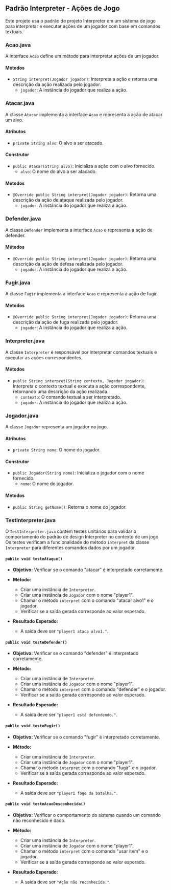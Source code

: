 
## Padrão Interpreter - Ações de Jogo

Este projeto usa o padrão de projeto Interpreter em um sistema de jogo para interpretar e executar ações de um jogador com base em comandos textuais.

### Acao.java

A interface `Acao` define um método para interpretar ações de um jogador.

#### Métodos

-   `String interpret(Jogador jogador)`: Interpreta a ação e retorna uma descrição da ação realizada pelo jogador.
    -   `jogador`: A instância do jogador que realiza a ação.

### Atacar.java

A classe `Atacar` implementa a interface `Acao` e representa a ação de atacar um alvo.

#### Atributos

-   `private String alvo`: O alvo a ser atacado.

#### Construtor

-   `public Atacar(String alvo)`: Inicializa a ação com o alvo fornecido.
    -   `alvo`: O nome do alvo a ser atacado.

#### Métodos

-   `@Override public String interpret(Jogador jogador)`: Retorna uma descrição da ação de ataque realizada pelo jogador.
    -   `jogador`: A instância do jogador que realiza a ação.

### Defender.java

A classe `Defender` implementa a interface `Acao` e representa a ação de defender.

#### Métodos

-   `@Override public String interpret(Jogador jogador)`: Retorna uma descrição da ação de defesa realizada pelo jogador.
    -   `jogador`: A instância do jogador que realiza a ação.

### Fugir.java

A classe `Fugir` implementa a interface `Acao` e representa a ação de fugir.

#### Métodos

-   `@Override public String interpret(Jogador jogador)`: Retorna uma descrição da ação de fuga realizada pelo jogador.
    -   `jogador`: A instância do jogador que realiza a ação.

### Interpreter.java

A classe `Interpreter` é responsável por interpretar comandos textuais e executar as ações correspondentes.

#### Métodos

-   `public String interpret(String contexto, Jogador jogador)`: Interpreta o contexto textual e executa a ação correspondente, retornando uma descrição da ação realizada.
    -   `contexto`: O comando textual a ser interpretado.
    -   `jogador`: A instância do jogador que realiza a ação.

### Jogador.java

A classe `Jogador` representa um jogador no jogo.

#### Atributos

-   `private String nome`: O nome do jogador.

#### Construtor

-   `public Jogador(String nome)`: Inicializa o jogador com o nome fornecido.
    -   `nome`: O nome do jogador.

#### Métodos

-   `public String getNome()`: Retorna o nome do jogador.

### TestInterpreter.java

O `TestInterpreter.java` contém testes unitários para validar o comportamento do padrão de design Interpreter no contexto de um jogo. Os testes verificam a funcionalidade do método `interpret` da classe `Interpreter` para diferentes comandos dados por um jogador.

#### `public void testeAtaque()`

-   **Objetivo:** Verificar se o comando "atacar" é interpretado corretamente.
    
-   **Método:**
    
    -   Criar uma instância de `Interpreter`.
    -   Criar uma instância de `Jogador` com o nome "player1".
    -   Chamar o método `interpret` com o comando "atacar alvo1" e o jogador.
    -   Verificar se a saída gerada corresponde ao valor esperado.
-   **Resultado Esperado:**
    
    -   A saída deve ser `"player1 ataca alvo1."`.

#### `public void testeDefender()`

-   **Objetivo:** Verificar se o comando "defender" é interpretado corretamente.
    
-   **Método:**
    
    -   Criar uma instância de `Interpreter`.
    -   Criar uma instância de `Jogador` com o nome "player1".
    -   Chamar o método `interpret` com o comando "defender" e o jogador.
    -   Verificar se a saída gerada corresponde ao valor esperado.
-   **Resultado Esperado:**
    
    -   A saída deve ser `"player1 está defendendo."`.

#### `public void testeFugir()`

-   **Objetivo:** Verificar se o comando "fugir" é interpretado corretamente.
    
-   **Método:**
    
    -   Criar uma instância de `Interpreter`.
    -   Criar uma instância de `Jogador` com o nome "player1".
    -   Chamar o método `interpret` com o comando "fugir" e o jogador.
    -   Verificar se a saída gerada corresponde ao valor esperado.
-   **Resultado Esperado:**
    
    -   A saída deve ser `"player1 foge da batalha."`.

#### `public void testeAcaoDesconhecida()`

-   **Objetivo:** Verificar o comportamento do sistema quando um comando não reconhecido é dado.
    
-   **Método:**
    
    -   Criar uma instância de `Interpreter`.
    -   Criar uma instância de `Jogador` com o nome "player1".
    -   Chamar o método `interpret` com o comando "usar item" e o jogador.
    -   Verificar se a saída gerada corresponde ao valor esperado.
-   **Resultado Esperado:**
    
    -   A saída deve ser `"Ação não reconhecida."`.
